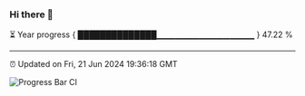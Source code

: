 ### Hi there 👋

⏳ Year progress { ██████████████▁▁▁▁▁▁▁▁▁▁▁▁▁▁▁▁ } 47.22 %

---

⏰ Updated on Fri, 21 Jun 2024 19:36:18 GMT

![Progress Bar CI](https://github.com/IshwaranRudhara/GIT-ACTION/workflows/Progress%20Bar%20CI/badge.svg)
